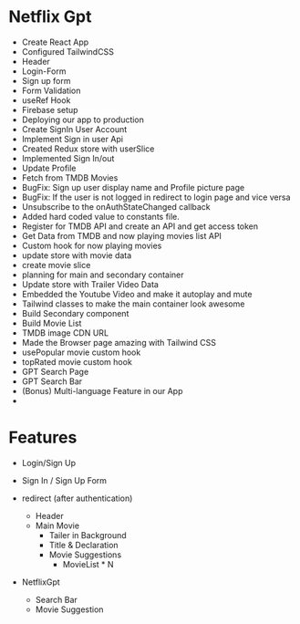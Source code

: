 # Netflix Gpt

- Create React App 
- Configured TailwindCSS 
- Header
- Login-Form
- Sign up form
- Form Validation
- useRef Hook
- Firebase setup
- Deploying our app to production 
- Create SignIn User Account
- Implement Sign in user Api 
- Created Redux store  with userSlice
- Implemented Sign In/out
- Update Profile
- Fetch from TMDB Movies
- BugFix: Sign up user display name and Profile picture page
- BugFix: If the user is not logged in redirect to login page and vice versa 
- Unsubscribe to the onAuthStateChanged callback
- Added hard coded value to constants file. 
- Register for TMDB API and create an API and get access token 
- Get Data from TMDB and now playing movies list API
- Custom hook for now playing movies 
- update store with movie data
- create movie slice
- planning for main and secondary container
- Update store with Trailer Video Data
- Embedded the Youtube Video and make it autoplay and mute
- Tailwind  classes to make the main container look awesome
- Build Secondary component
- Build Movie List
- TMDB image CDN URL
- Made the Browser page amazing with Tailwind CSS
- usePopular movie custom hook
- topRated movie custom hook
- GPT Search Page
- GPT Search Bar 
-  (Bonus) Multi-language Feature in our App
- 



# Features

- Login/Sign Up
- Sign In / Sign Up Form
- redirect (after authentication)
    - Header
    - Main Movie
      - Tailer in Background
      - Title & Declaration
      - Movie Suggestions 
        - MovieList * N


- NetflixGpt 
    - Search Bar 
    - Movie Suggestion

